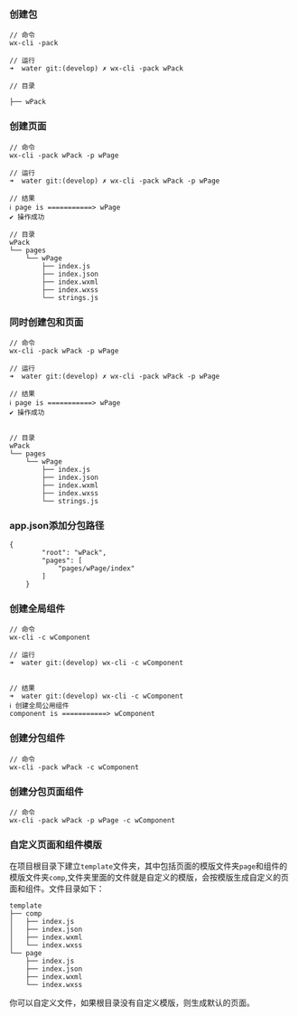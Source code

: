 
### 创建包
```
// 命令
wx-cli -pack 

// 运行
➜  water git:(develop) ✗ wx-cli -pack wPack

// 目录

├── wPack
```
### 创建页面
```
// 命令
wx-cli -pack wPack -p wPage

// 运行
➜  water git:(develop) ✗ wx-cli -pack wPack -p wPage

// 结果
ℹ page is ===========> wPage
✔ 操作成功
```
```
// 目录
wPack
└── pages
    └── wPage
        ├── index.js
        ├── index.json
        ├── index.wxml
        ├── index.wxss
        └── strings.js
```
### 同时创建包和页面

```
// 命令
wx-cli -pack wPack -p wPage

// 运行
➜  water git:(develop) ✗ wx-cli -pack wPack -p wPage

// 结果
ℹ page is ===========> wPage
✔ 操作成功


// 目录
wPack
└── pages
    └── wPage
        ├── index.js
        ├── index.json
        ├── index.wxml
        ├── index.wxss
        └── strings.js
```

### app.json添加分包路径
```
{
        "root": "wPack",
        "pages": [
            "pages/wPage/index"
        ]
    }
```

### 创建全局组件

```
// 命令
wx-cli -c wComponent

// 运行
➜  water git:(develop) wx-cli -c wComponent


// 结果
➜  water git:(develop) wx-cli -c wComponent
ℹ 创建全局公用组件
component is ===========> wComponent
```
### 创建分包组件

```
// 命令
wx-cli -pack wPack -c wComponent

```

### 创建分包页面组件

```
// 命令
wx-cli -pack wPack -p wPage -c wComponent
```

### 自定义页面和组件模版

在项目根目录下建立`template`文件夹，其中包括页面的模版文件夹`page`和组件的模版文件夹`comp`,文件夹里面的文件就是自定义的模版，会按模版生成自定义的页面和组件。文件目录如下：
```
template
├── comp
│   ├── index.js
│   ├── index.json
│   ├── index.wxml
│   └── index.wxss
└── page
    ├── index.js
    ├── index.json
    ├── index.wxml
    └── index.wxss
```
你可以自定义文件，如果根目录没有自定义模版，则生成默认的页面。